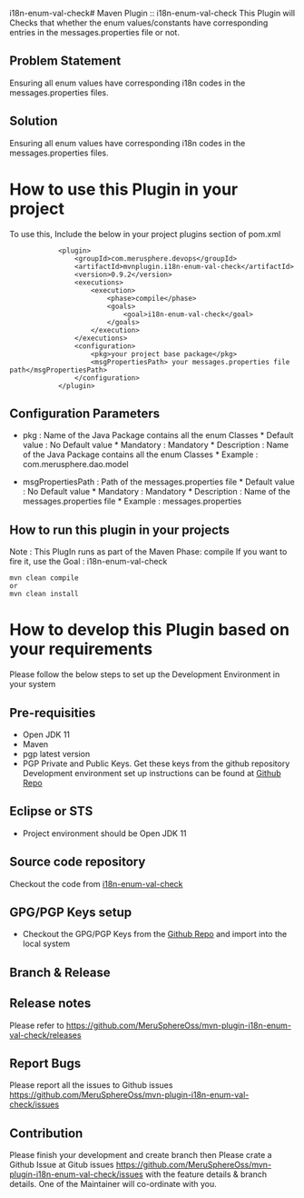 i18n-enum-val-check# Maven Plugin :: i18n-enum-val-check
This Plugin will Checks that whether the enum values/constants have corresponding entries in the messages.properties file or not.

## Problem Statement
Ensuring all enum values have corresponding i18n codes in the messages.properties files.

## Solution
Ensuring all enum values have corresponding i18n codes in the messages.properties files.

# How to use this Plugin in your project

To use this, Include the below in your project plugins section of pom.xml

```
			<plugin>
				<groupId>com.merusphere.devops</groupId>
				<artifactId>mvnplugin.i18n-enum-val-check</artifactId>
				<version>0.9.2</version>
				<executions>
					<execution>
						<phase>compile</phase>
						<goals>
							<goal>i18n-enum-val-check</goal>
						</goals>
					</execution>
				</executions>
				<configuration>
					<pkg>your project base package</pkg>
					<msgPropertiesPath> your messages.properties file path</msgPropertiesPath>
				</configuration>
			</plugin>
```

## Configuration Parameters
* pkg : Name of the Java Package contains all the enum Classes
		* Default value : No Default value
		* Mandatory : Mandatory
		* Description : Name of the Java Package contains all the enum Classes
		* Example : com.merusphere.dao.model

* msgPropertiesPath : Path of the messages.properties file
		* Default value : No Default value
		* Mandatory : Mandatory
		* Description : Name of the messages.properties file
		* Example : messages.properties

## How to run this plugin in your projects

Note : This PlugIn runs as part of the Maven Phase: compile
If you want to fire it, use the Goal : i18n-enum-val-check

```
mvn clean compile
or
mvn clean install
```

# How to develop this Plugin based on your requirements

Please follow the below steps to set up the Development Environment in your system
## Pre-requisities
+ Open JDK 11
+ Maven
+ pgp latest version
+ PGP Private and Public Keys. Get these keys from the github repository 
Development environment set up instructions can be found at [Github Repo](https://github.com/MeruSphereOss/mvn-plugin-dev-setup.git)

## Eclipse or STS
+ Project environment should be Open JDK 11

## Source code repository
Checkout the code from [i18n-enum-val-check](https://github.com/MeruSphereOss/mvn-plugin-i18n-enum-val-check)

## GPG/PGP Keys setup
+ Checkout the GPG/PGP Keys from the [Github Repo](https://github.com/MeruSphereOss/mvn-plugin-dev-setup.git) and import into the local system

## Branch & Release


## Release notes
Please refer to https://github.com/MeruSphereOss/mvn-plugin-i18n-enum-val-check/releases

## Report Bugs
Please report all the issues to Github issues https://github.com/MeruSphereOss/mvn-plugin-i18n-enum-val-check/issues

## Contribution
Please finish your development and create branch then Please crate a Github Issue at Gitub issues https://github.com/MeruSphereOss/mvn-plugin-i18n-enum-val-check/issues with the feature details & branch details. One of the Maintainer will co-ordinate with you.

